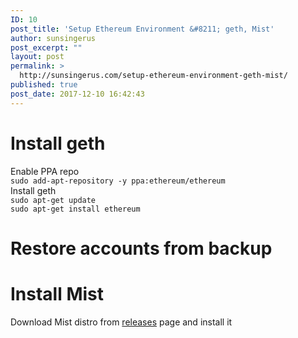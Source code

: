 ```yaml
---
ID: 10
post_title: 'Setup Ethereum Environment &#8211; geth, Mist'
author: sunsingerus
post_excerpt: ""
layout: post
permalink: >
  http://sunsingerus.com/setup-ethereum-environment-geth-mist/
published: true
post_date: 2017-12-10 16:42:43
---
```

<h1>Install geth</h1>
Enable PPA repo
<code>
sudo add-apt-repository -y ppa:ethereum/ethereum
</code>
Install geth
<code>
sudo apt-get update
sudo apt-get install ethereum
</code>

<h1>Restore accounts from backup</h1>

<h1>Install Mist</h1>
Download Mist distro from <a href="https://github.com/ethereum/mist/releases" rel="noopener" target="_blank">releases</a> page and install it